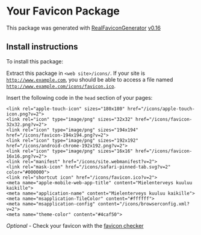 # Your Favicon Package

This package was generated with [RealFaviconGenerator](https://realfavicongenerator.net/) [v0.16](https://realfavicongenerator.net/change_log#v0.16)

## Install instructions

To install this package:

Extract this package in <code>&lt;web site&gt;/icons/</code>. If your site is <code>http://www.example.com</code>, you should be able to access a file named <code>http://www.example.com/icons/favicon.ico</code>.

Insert the following code in the `head` section of your pages:

    <link rel="apple-touch-icon" sizes="180x180" href="/icons/apple-touch-icon.png?v=2">
    <link rel="icon" type="image/png" sizes="32x32" href="/icons/favicon-32x32.png?v=2">
    <link rel="icon" type="image/png" sizes="194x194" href="/icons/favicon-194x194.png?v=2">
    <link rel="icon" type="image/png" sizes="192x192" href="/icons/android-chrome-192x192.png?v=2">
    <link rel="icon" type="image/png" sizes="16x16" href="/icons/favicon-16x16.png?v=2">
    <link rel="manifest" href="/icons/site.webmanifest?v=2">
    <link rel="mask-icon" href="/icons/safari-pinned-tab.svg?v=2" color="#000000">
    <link rel="shortcut icon" href="/icons/favicon.ico?v=2">
    <meta name="apple-mobile-web-app-title" content="Mielenterveys kuuluu kaikille">
    <meta name="application-name" content="Mielenterveys kuuluu kaikille">
    <meta name="msapplication-TileColor" content="#ffffff">
    <meta name="msapplication-config" content="/icons/browserconfig.xml?v=2">
    <meta name="theme-color" content="#4caf50">

*Optional* - Check your favicon with the [favicon checker](https://realfavicongenerator.net/favicon_checker)